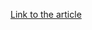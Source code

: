 [Link to the article](https://harfanglab.io/insidethelab/hijackloader-abusing-genuine-certificates/)
